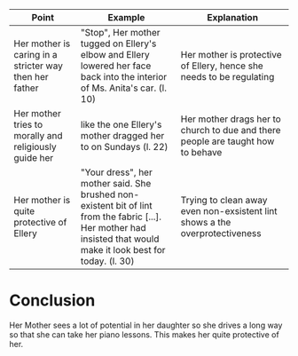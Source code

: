 | Point                                                  | Example                                                                                                                                                      | Explanation                                                                     |
| ------------------------------------------------------ | ------------------------------------------------------------------------------------------------------------------------------------------------------------ | ------------------------------------------------------------------------------- |
| Her mother is caring in a stricter way then her father | "Stop", Her mother tugged on Ellery's elbow and Ellery lowered her face back into the interior of Ms. Anita's car. (l. 10)                                   | Her mother is protective of Ellery, hence she needs to be regulating            |
| Her mother tries to morally and religiously guide her  | like the one Ellery's mother dragged her to on Sundays (l. 22)                                                                                               | Her mother drags her to church to due and there people are taught how to behave |
| Her mother is quite protective of Ellery               | "Your dress", her mother said. She brushed non-existent bit of lint from the fabric \[...\]. Her mother had insisted that would make it look best for today. (l. 30) | Trying to clean away even non-exsistent lint shows a the overprotectiveness     |

# Conclusion
Her Mother sees a lot of potential in her daughter so she drives a long way so that she can take her piano lessons. This makes her quite protective of her. 